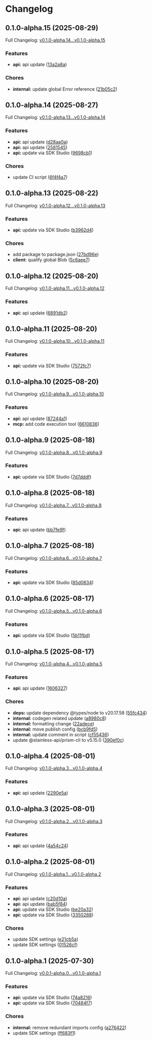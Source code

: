 # Changelog

## 0.1.0-alpha.15 (2025-08-29)

Full Changelog: [v0.1.0-alpha.14...v0.1.0-alpha.15](https://github.com/flowrapp/typescript-sdk/compare/v0.1.0-alpha.14...v0.1.0-alpha.15)

### Features

* **api:** api update ([13a2a8a](https://github.com/flowrapp/typescript-sdk/commit/13a2a8af6bd9a6b4e3468de0dff6f63dbf849e40))


### Chores

* **internal:** update global Error reference ([21b05c2](https://github.com/flowrapp/typescript-sdk/commit/21b05c2098717357d81aeb91f53f48b3146981ff))

## 0.1.0-alpha.14 (2025-08-27)

Full Changelog: [v0.1.0-alpha.13...v0.1.0-alpha.14](https://github.com/flowrapp/typescript-sdk/compare/v0.1.0-alpha.13...v0.1.0-alpha.14)

### Features

* **api:** api update ([d28aa0a](https://github.com/flowrapp/typescript-sdk/commit/d28aa0ad5108b2805953e512743287c134f46d0e))
* **api:** api update ([2581545](https://github.com/flowrapp/typescript-sdk/commit/258154503c82f7f5d1b47f0107a6535291b45864))
* **api:** update via SDK Studio ([9698cb1](https://github.com/flowrapp/typescript-sdk/commit/9698cb1cbe315878cdd43a241bb2312318ad55ce))


### Chores

* update CI script ([6f4f4a7](https://github.com/flowrapp/typescript-sdk/commit/6f4f4a7d71155b3e4ea4b9711f91f328e3e14c80))

## 0.1.0-alpha.13 (2025-08-22)

Full Changelog: [v0.1.0-alpha.12...v0.1.0-alpha.13](https://github.com/flowrapp/typescript-sdk/compare/v0.1.0-alpha.12...v0.1.0-alpha.13)

### Features

* **api:** update via SDK Studio ([b3962d4](https://github.com/flowrapp/typescript-sdk/commit/b3962d4673fdc829aef947c5c3d503f50218c327))


### Chores

* add package to package.json ([27bd96e](https://github.com/flowrapp/typescript-sdk/commit/27bd96eca71bc1a6c81042f077eed47cece42e5f))
* **client:** qualify global Blob ([5c6aee7](https://github.com/flowrapp/typescript-sdk/commit/5c6aee754b766718ffababa0c08cc132b62e9297))

## 0.1.0-alpha.12 (2025-08-20)

Full Changelog: [v0.1.0-alpha.11...v0.1.0-alpha.12](https://github.com/flowrapp/typescript-sdk/compare/v0.1.0-alpha.11...v0.1.0-alpha.12)

### Features

* **api:** api update ([6891db2](https://github.com/flowrapp/typescript-sdk/commit/6891db27d7d55de0d6ff951eab2c0913d44203a5))

## 0.1.0-alpha.11 (2025-08-20)

Full Changelog: [v0.1.0-alpha.10...v0.1.0-alpha.11](https://github.com/flowrapp/typescript-sdk/compare/v0.1.0-alpha.10...v0.1.0-alpha.11)

### Features

* **api:** update via SDK Studio ([7572fc7](https://github.com/flowrapp/typescript-sdk/commit/7572fc70323e696618c9dbb4ee1a24ef7904bc12))

## 0.1.0-alpha.10 (2025-08-20)

Full Changelog: [v0.1.0-alpha.9...v0.1.0-alpha.10](https://github.com/flowrapp/typescript-sdk/compare/v0.1.0-alpha.9...v0.1.0-alpha.10)

### Features

* **api:** api update ([87244a1](https://github.com/flowrapp/typescript-sdk/commit/87244a1899c9fa971560fe518a1c9bc694db622d))
* **mcp:** add code execution tool ([6610836](https://github.com/flowrapp/typescript-sdk/commit/661083695bb56b5144071feef2c43a832b3b4a73))

## 0.1.0-alpha.9 (2025-08-18)

Full Changelog: [v0.1.0-alpha.8...v0.1.0-alpha.9](https://github.com/flowrapp/typescript-sdk/compare/v0.1.0-alpha.8...v0.1.0-alpha.9)

### Features

* **api:** update via SDK Studio ([7d7dddf](https://github.com/flowrapp/typescript-sdk/commit/7d7dddfd0a20fdd463136f2d76df12fee3a89998))

## 0.1.0-alpha.8 (2025-08-18)

Full Changelog: [v0.1.0-alpha.7...v0.1.0-alpha.8](https://github.com/flowrapp/typescript-sdk/compare/v0.1.0-alpha.7...v0.1.0-alpha.8)

### Features

* **api:** api update ([bb7fe9f](https://github.com/flowrapp/typescript-sdk/commit/bb7fe9f4f42cfbc97b67eb2821e36df74eec2fce))

## 0.1.0-alpha.7 (2025-08-18)

Full Changelog: [v0.1.0-alpha.6...v0.1.0-alpha.7](https://github.com/flowrapp/typescript-sdk/compare/v0.1.0-alpha.6...v0.1.0-alpha.7)

### Features

* **api:** update via SDK Studio ([85d0834](https://github.com/flowrapp/typescript-sdk/commit/85d0834c442f3e56601b4fc88e0219b776ed7ed8))

## 0.1.0-alpha.6 (2025-08-17)

Full Changelog: [v0.1.0-alpha.5...v0.1.0-alpha.6](https://github.com/flowrapp/typescript-sdk/compare/v0.1.0-alpha.5...v0.1.0-alpha.6)

### Features

* **api:** update via SDK Studio ([5b11fbd](https://github.com/flowrapp/typescript-sdk/commit/5b11fbd6a8ea0853691c499b2044542884505472))

## 0.1.0-alpha.5 (2025-08-17)

Full Changelog: [v0.1.0-alpha.4...v0.1.0-alpha.5](https://github.com/flowrapp/typescript-sdk/compare/v0.1.0-alpha.4...v0.1.0-alpha.5)

### Features

* **api:** api update ([1606327](https://github.com/flowrapp/typescript-sdk/commit/160632736801621e7117e50c71177ef46abce691))


### Chores

* **deps:** update dependency @types/node to v20.17.58 ([55fc434](https://github.com/flowrapp/typescript-sdk/commit/55fc43467e3ca8762c27238c5cac3bb151136a92))
* **internal:** codegen related update ([a8980c8](https://github.com/flowrapp/typescript-sdk/commit/a8980c822378027f161bc711d296fc2bae139833))
* **internal:** formatting change ([22adece](https://github.com/flowrapp/typescript-sdk/commit/22adecea2f0b2302feb34837aa03fc16562ac7d7))
* **internal:** move publish config ([bcb9fd5](https://github.com/flowrapp/typescript-sdk/commit/bcb9fd565430062be1b61ca983a17a1842e30010))
* **internal:** update comment in script ([cf55436](https://github.com/flowrapp/typescript-sdk/commit/cf55436b6a84682a11de7721ea1d5fbdc6325848))
* update @stainless-api/prism-cli to v5.15.0 ([390ef0c](https://github.com/flowrapp/typescript-sdk/commit/390ef0cea4a184336887a62be2f4e5366241b7fb))

## 0.1.0-alpha.4 (2025-08-01)

Full Changelog: [v0.1.0-alpha.3...v0.1.0-alpha.4](https://github.com/flowrapp/typescript-sdk/compare/v0.1.0-alpha.3...v0.1.0-alpha.4)

### Features

* **api:** api update ([2290e5a](https://github.com/flowrapp/typescript-sdk/commit/2290e5ae413cdb7437f6ff9e089be634ee15969e))

## 0.1.0-alpha.3 (2025-08-01)

Full Changelog: [v0.1.0-alpha.2...v0.1.0-alpha.3](https://github.com/flowrapp/typescript-sdk/compare/v0.1.0-alpha.2...v0.1.0-alpha.3)

### Features

* **api:** api update ([4a54c24](https://github.com/flowrapp/typescript-sdk/commit/4a54c24092fe91e642912de4104d2c285fec4865))

## 0.1.0-alpha.2 (2025-08-01)

Full Changelog: [v0.1.0-alpha.1...v0.1.0-alpha.2](https://github.com/flowrapp/typescript-sdk/compare/v0.1.0-alpha.1...v0.1.0-alpha.2)

### Features

* **api:** api update ([c20d10a](https://github.com/flowrapp/typescript-sdk/commit/c20d10ace5b47c847e44e30fd6d5ccc5b8c3c5ef))
* **api:** api update ([bab5f84](https://github.com/flowrapp/typescript-sdk/commit/bab5f84a3dbcde33b9a835cbf90ed0e20dc993f4))
* **api:** update via SDK Studio ([be20a32](https://github.com/flowrapp/typescript-sdk/commit/be20a3257268f530ad862b9df3cd6b3b71eed372))
* **api:** update via SDK Studio ([3350288](https://github.com/flowrapp/typescript-sdk/commit/3350288cc0f02e362b7575057bdc2458d95f4860))


### Chores

* update SDK settings ([e21cb5a](https://github.com/flowrapp/typescript-sdk/commit/e21cb5a5da20e16a91c4c09f2bc57a8ec0e59f13))
* update SDK settings ([01526cf](https://github.com/flowrapp/typescript-sdk/commit/01526cf524ed33cdce339d2dc483754645e23750))

## 0.1.0-alpha.1 (2025-07-30)

Full Changelog: [v0.0.1-alpha.0...v0.1.0-alpha.1](https://github.com/flowrapp/typescript-sdk/compare/v0.0.1-alpha.0...v0.1.0-alpha.1)

### Features

* **api:** update via SDK Studio ([74a8216](https://github.com/flowrapp/typescript-sdk/commit/74a8216745f6c55913bd5ba839de666d0150719d))
* **api:** update via SDK Studio ([70484f7](https://github.com/flowrapp/typescript-sdk/commit/70484f7514d2cbf9d90f1197fa5e3e0b4b6143b1))


### Chores

* **internal:** remove redundant imports config ([a276422](https://github.com/flowrapp/typescript-sdk/commit/a2764225119a21756be38020563135ae7414c77b))
* update SDK settings ([ff683f1](https://github.com/flowrapp/typescript-sdk/commit/ff683f1f6b003944442e81dac888ef8ffb8caebd))
